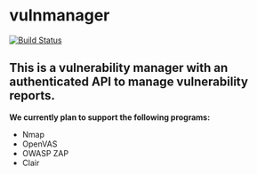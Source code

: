 # vulnmanager

[![Build Status](https://travis-ci.org/xebia-research/vulnmanager.svg?branch=develop)](https://travis-ci.org/xebia-research/vulnmanager)

## This is a vulnerability manager with an authenticated API to manage vulnerability reports.

__We currently plan to support the following programs:__ 
 * Nmap
 * OpenVAS
 * OWASP ZAP
 * Clair

